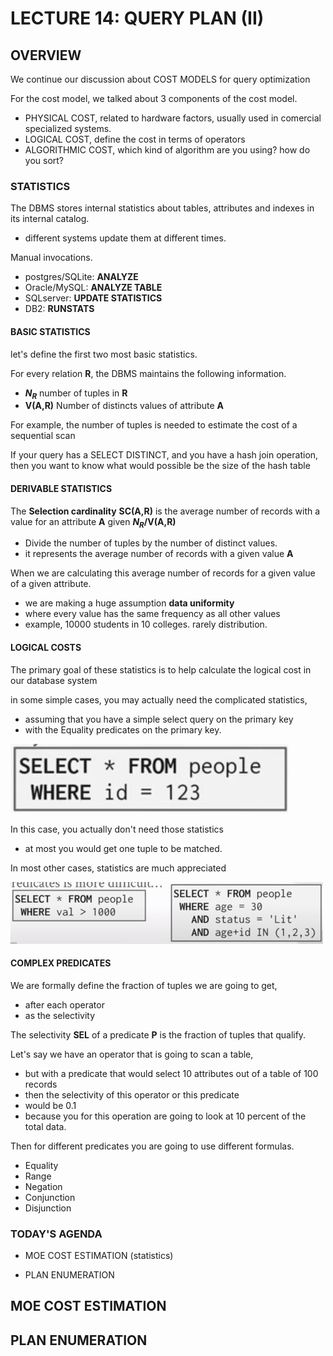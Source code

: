 # LECTURE 14: QUERY PLAN (II)

## OVERVIEW
We continue our discussion about COST MODELS for query optimization

For the cost model, we talked about 3 components of the cost model.
- PHYSICAL COST, related to hardware factors, usually used in comercial specialized systems.
- LOGICAL COST, define the cost in terms of operators
- ALGORITHMIC COST, which kind of algorithm are you using? how do you sort?

### STATISTICS 
The DBMS stores internal statistics about tables, attributes and indexes in its internal catalog.
- different systems update them at different times.

Manual invocations.
- postgres/SQLite: **ANALYZE**
- Oracle/MySQL: **ANALYZE TABLE**
- SQLserver: **UPDATE STATISTICS**
- DB2: **RUNSTATS**

#### BASIC STATISTICS
let's define the first two most basic statistics.

For every relation **R**, the DBMS maintains the following information.
- **$N_R$** number of tuples in **R**
- **V(A,R)** Number of distincts values of attribute **A**

For example, the number of tuples is needed to estimate the cost of a sequential scan

If your query has a SELECT DISTINCT, and you have a hash join operation, then you want to know what would possible be the size of the hash table

#### DERIVABLE STATISTICS
The **Selection cardinality** **SC(A,R)** is the average number of records with a value for an attribute **A** given **$N_R$/V(A,R)**
- Divide the number of tuples by the number of distinct values.
- it represents the average number of records with a given value **A**

When we are calculating this average number of records for a given value of a given attribute.
- we are making a huge assumption **data uniformity**
- where every value has the same frequency as all other values
- example, 10000 students in 10 colleges. rarely distribution.

#### LOGICAL COSTS
The primary goal of these statistics is to help calculate the logical cost in our database system

in some simple cases, you may actually need the complicated statistics,
- assuming that you have a simple select query on the primary key 
- with the Equality predicates on the primary key.

![](1.jpg)

In this case, you actually don't need those statistics
- at most you would get one tuple to be matched.

In most other cases, statistics are much appreciated

![](2.jpg)


#### COMPLEX PREDICATES
We are formally define the fraction of tuples we are going to get,
- after each operator
- as the selectivity

The selectivity **SEL** of a predicate **P** is the fraction of tuples that qualify.

Let's say we have an operator that is going to scan a table, 
- but with a predicate that would select 10 attributes out of a table of 100 records
- then the selectivity of this operator or this predicate
- would be 0.1
- because you for this operation are going to look at 10 percent of the total data.

Then for different predicates you are going to use different formulas.
- Equality
- Range
- Negation
- Conjunction
- Disjunction

### TODAY'S AGENDA
- MOE COST ESTIMATION (statistics)

- PLAN ENUMERATION



## MOE COST ESTIMATION

## PLAN ENUMERATION
